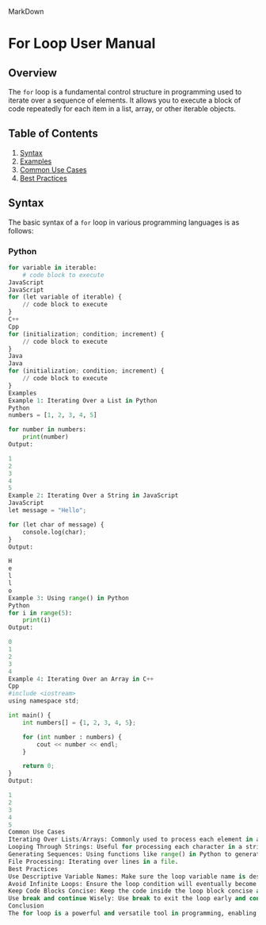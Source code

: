 MarkDown
# For Loop User Manual

## Overview

The `for` loop is a fundamental control structure in programming used to iterate over a sequence of elements. It allows you to execute a block of code repeatedly for each item in a list, array, or other iterable objects.

## Table of Contents

1. [Syntax](#syntax)
2. [Examples](#examples)
3. [Common Use Cases](#common-use-cases)
4. [Best Practices](#best-practices)

## Syntax

The basic syntax of a `for` loop in various programming languages is as follows:

### Python

```python
for variable in iterable:
    # code block to execute
JavaScript
JavaScript
for (let variable of iterable) {
    // code block to execute
}
C++
Cpp
for (initialization; condition; increment) {
    // code block to execute
}
Java
Java
for (initialization; condition; increment) {
    // code block to execute
}
Examples
Example 1: Iterating Over a List in Python
Python
numbers = [1, 2, 3, 4, 5]

for number in numbers:
    print(number)
Output:

1
2
3
4
5
Example 2: Iterating Over a String in JavaScript
JavaScript
let message = "Hello";

for (let char of message) {
    console.log(char);
}
Output:

H
e
l
l
o
Example 3: Using range() in Python
Python
for i in range(5):
    print(i)
Output:

0
1
2
3
4
Example 4: Iterating Over an Array in C++
Cpp
#include <iostream>
using namespace std;

int main() {
    int numbers[] = {1, 2, 3, 4, 5};

    for (int number : numbers) {
        cout << number << endl;
    }

    return 0;
}
Output:

1
2
3
4
5
Common Use Cases
Iterating Over Lists/Arrays: Commonly used to process each element in a list or array.
Looping Through Strings: Useful for processing each character in a string.
Generating Sequences: Using functions like range() in Python to generate sequences of numbers.
File Processing: Iterating over lines in a file.
Best Practices
Use Descriptive Variable Names: Make sure the loop variable name is descriptive and meaningful.
Avoid Infinite Loops: Ensure the loop condition will eventually become false to avoid infinite loops.
Keep Code Blocks Concise: Keep the code inside the loop block concise and focused on a single task.
Use break and continue Wisely: Use break to exit the loop early and continue to skip the current iteration.
Conclusion
The for loop is a powerful and versatile tool in programming, enabling efficient iteration over sequences of data. By understanding its syntax and applying best practices, you can effectively use for loops to solve a wide range of programming problems.